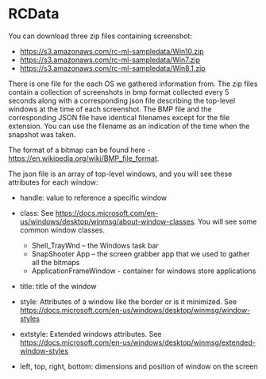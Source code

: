 # RCData
You can download three zip files containing screenshot: 

* https://s3.amazonaws.com/rc-ml-sampledata/Win10.zip
* https://s3.amazonaws.com/rc-ml-sampledata/Win7.zip
* https://s3.amazonaws.com/rc-ml-sampledata/Win8.1.zip
 

There is one file for the each OS we gathered information from. The zip files contain a collection of screenshots in bmp format collected every 5 seconds along with a corresponding json file describing the top-level windows at the time of each screenshot.  The BMP file and the corresponding JSON file have identical filenames except for the file extension.  You can use the filename as an indication of the time when the snapshot was taken.

The format of a bitmap can be found here - https://en.wikipedia.org/wiki/BMP_file_format.

The json file is an array of top-level windows, and you will see these attributes for each window:

* handle:  value to reference a specific window
* class:  See https://docs.microsoft.com/en-us/windows/desktop/winmsg/about-window-classes.  You will see some common window classes.

  * Shell_TrayWnd – the Windows task bar
  * SnapShooter App – the screen grabber app that we used to gather all the bitmaps
  * ApplicationFrameWindow - container for windows store applications
  
* title:  title of the window
* style:  Attributes of a window like the border or is it minimized.  See https://docs.microsoft.com/en-us/windows/desktop/winmsg/window-styles
* extstyle:  Extended windows attributes.  See https://docs.microsoft.com/en-us/windows/desktop/winmsg/extended-window-styles
* left, top, right, bottom:  dimensions and position of window on the screen

